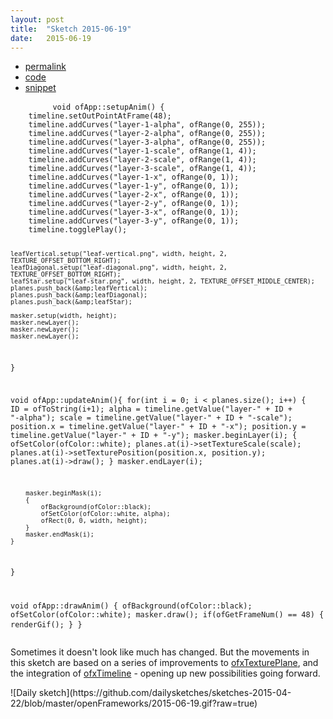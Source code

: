 ```yaml
---
layout: post
title:  "Sketch 2015-06-19"
date:   2015-06-19
---
```

<div class="code">
    <ul>
		<li><a href="{% post_url 2015-06-19-sketch %}">permalink</a></li>
		<li><a href="https://github.com/dailysketches/dailySketches/tree/master/sketches/2015-06-19">code</a></li>
		<li><a href="#" class="snippet-button">snippet</a></li>
	</ul>
    <pre class="snippet">
        <code class="cpp">void ofApp::setupAnim() {
    timeline.setOutPointAtFrame(48);
    timeline.addCurves("layer-1-alpha", ofRange(0, 255));
    timeline.addCurves("layer-2-alpha", ofRange(0, 255));
    timeline.addCurves("layer-3-alpha", ofRange(0, 255));
    timeline.addCurves("layer-1-scale", ofRange(1, 4));
    timeline.addCurves("layer-2-scale", ofRange(1, 4));
    timeline.addCurves("layer-3-scale", ofRange(1, 4));
    timeline.addCurves("layer-1-x", ofRange(0, 1));
    timeline.addCurves("layer-1-y", ofRange(0, 1));
    timeline.addCurves("layer-2-x", ofRange(0, 1));
    timeline.addCurves("layer-2-y", ofRange(0, 1));
    timeline.addCurves("layer-3-x", ofRange(0, 1));
    timeline.addCurves("layer-3-y", ofRange(0, 1));
    timeline.togglePlay();

    leafVertical.setup("leaf-vertical.png", width, height, 2, TEXTURE_OFFSET_BOTTOM_RIGHT);
    leafDiagonal.setup("leaf-diagonal.png", width, height, 2, TEXTURE_OFFSET_BOTTOM_RIGHT);
    leafStar.setup("leaf-star.png", width, height, 2, TEXTURE_OFFSET_MIDDLE_CENTER);
    planes.push_back(&amp;leafVertical);
    planes.push_back(&amp;leafDiagonal);
    planes.push_back(&amp;leafStar);

    masker.setup(width, height);
    masker.newLayer();
    masker.newLayer();
    masker.newLayer();
}

void ofApp::updateAnim(){
    for(int i = 0; i &lt; planes.size(); i++) {
        ID = ofToString(i+1);
        alpha = timeline.getValue("layer-" + ID + "-alpha");
        scale = timeline.getValue("layer-" + ID + "-scale");
        position.x = timeline.getValue("layer-" + ID + "-x");
        position.y = timeline.getValue("layer-" + ID + "-y");
        masker.beginLayer(i);
        {
            ofSetColor(ofColor::white);
            planes.at(i)-&gt;setTextureScale(scale);
            planes.at(i)-&gt;setTexturePosition(position.x, position.y);
            planes.at(i)-&gt;draw();
        }
        masker.endLayer(i);
        
        masker.beginMask(i);
        {
            ofBackground(ofColor::black);
            ofSetColor(ofColor::white, alpha);
            ofRect(0, 0, width, height);
        }
        masker.endMask(i);
    }
}

void ofApp::drawAnim() {
    ofBackground(ofColor::black);
    ofSetColor(ofColor::white);
    masker.draw();
    if(ofGetFrameNum() == 48) {
        renderGif();
    }
}</code>
    </pre>
</div>
<p class="description">Sometimes it doesn't look like much has changed. But the movements in this sketch are based on a series of improvements to <a href="https://github.com/microcosm/ofxTexturePlane">ofxTexturePlane</a>, and the integration of <a href="https://github.com/YCAMInterlab/ofxTimeline">ofxTimeline</a> - opening up new possibilities going forward.</p>
![Daily sketch](https://github.com/dailysketches/sketches-2015-04-22/blob/master/openFrameworks/2015-06-19.gif?raw=true)
